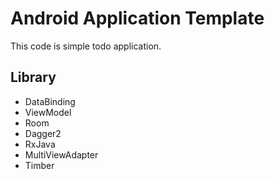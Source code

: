 # Android Application Template
This code is simple todo application.

## Library
- DataBinding
- ViewModel
- Room
- Dagger2
- RxJava
- MultiViewAdapter
- Timber